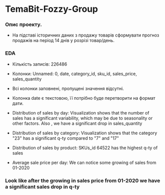 # TemaBit-Fozzy-Group

### Опис проекту.
* На підставі історичних даних з продажу товарів сформувати прогноз продажів на період 14 днів у розрізі товар/день.

### EDA
* Кількість записів: 226486
* Колонки: Unnamed: 0, date, category_id, sku_id, sales_price, sales_quantity
* Всі колонки заповнені, пропущені значення відсутні.
* Колонка date є текстовою, її потрібно буде перетворити на формат дати.

* Distribution of sales by day: Visualization shows that the number of sales has a significant variability, 
which may be due to seasonality or other factors. Also , we have a significant drop in sales_quantity

* Distribution of sales by category: Visualization shows that the category "23" has a significant q-ty compared to "7" and "17"

* Distribution of sales by product: SKUs_id 64522 has the highest q-ty of sales

* Average sale price per day: We can notice some growing of sales from 01-2020

### Look like after the growing in sales price from 01-2020 we have a significant sales drop in q-ty